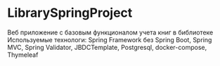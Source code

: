 # LibrarySpringProject

 Веб приложение с базовым функционалом учета книг в библиотеке
 Используемые технологи:
  Spring Framework без Spring Boot,
  Spring MVC,
  Spring Validator,
  JBDCTemplate,
  Postgresql,
  docker-compose,
  Thymeleaf
  
  
  
 
